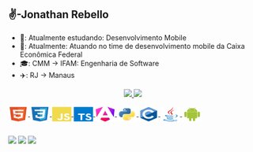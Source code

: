 ## ✌️-Jonathan Rebello

- 🌱: Atualmente estudando: Desenvolvimento Mobile
- 📲: Atualmente: Atuando no time de desenvolvimento mobile da Caixa Econômica Federal
- 🎓: CMM -> IFAM: Engenharia de Software
- ✈️: RJ -> Manaus


<div>
<div align="center">
  <a href="https://github.com/JonathanRebello01">
  <img height="180em" src="https://github-readme-stats.vercel.app/api?username=JonathanRebello01&theme=radical&count_private=true"/>
  <img height="180em" src="https://github-readme-stats.vercel.app/api/top-langs/?username=JonathanRebello01&layout=compact&langs_count=7&theme=radical"/>
</div>



<div style="display: inline_block"><br>
  <img align="center" alt="Jonathan-HTML" height="30" width="40" src="https://raw.githubusercontent.com/devicons/devicon/master/icons/html5/html5-original.svg">
  <img align="center" alt="Jonathan-CSS" height="30" width="40" src="https://raw.githubusercontent.com/devicons/devicon/master/icons/css3/css3-original.svg">
  <img align="center" alt="Jonathan-Js" height="30" width="40" src="https://raw.githubusercontent.com/devicons/devicon/master/icons/javascript/javascript-plain.svg">
  <img align="center" alt="Jonathan-Typescript" height="30" width="40" src="https://raw.githubusercontent.com/devicons/devicon/master/icons/typescript/typescript-original.svg">
  <img align="center" alt="Jonathan-Angular" height="30" width="40" src="https://raw.githubusercontent.com/devicons/devicon/master/icons/Angular/Angular-original.svg">
  <img align="center" alt="Jonathan-Python" height="30" width="40" src="https://raw.githubusercontent.com/devicons/devicon/master/icons/python/python-original.svg">
  <img align="center" alt="Jonathan-C" height="30" width="40" src="https://raw.githubusercontent.com/devicons/devicon/master/icons/c/c-original.svg">
  <img align="center" alt="Jonathan-Java" height="30" width="40" src="https://raw.githubusercontent.com/devicons/devicon/master/icons/java/java-original.svg">
  <img align="center" alt="Jonathan-Android" height="30" width="40" src="https://raw.githubusercontent.com/devicons/devicon/master/icons/Android/Android-original.svg">
</div>
  
  ##
  
  
 <div> 
  <a href="https://www.instagram.com/jonathan_rebello01/" target="_blank"><img src="https://img.shields.io/badge/-Instagram-%23E4405F?style=for-the-badge&logo=instagram&logoColor=white" target="_blank"></a>
  <a href = "mailto:rebello.jonathan@gmail.com"><img src="https://img.shields.io/badge/-Gmail-%23333?style=for-the-badge&logo=gmail&logoColor=white" target="_blank"></a>
  <a href="https://www.linkedin.com/in/jonathan-rebello-671abb238/" target="_blank"><img src="https://img.shields.io/badge/-LinkedIn-%230077B5?style=for-the-badge&logo=linkedin&logoColor=white" target="_blank"></a> 
 </div>


